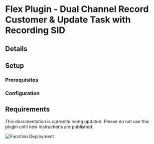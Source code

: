 # Flex Plugin - Dual Channel Record Customer & Update Task with Recording SID

## Details

## Setup

### Prerequisites

### Configuration

## Requirements

This documentation is currently being updated. Please do not use this plugin until new instructions are published.

![Function Deployment](https://github.com/twilio-professional-services/plugin-hipaa-call-recording/blob/media/deploy%20Function.png?raw=true)
